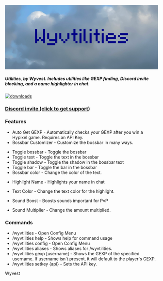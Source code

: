 ![Wyvtilities ultrawide logo](.github/ultrawide.png)

##### Utilities, by Wyvest. Includes utilities like GEXP finding, Discord invite blocking, and a name highlighter in chat.
<a href="https://github.com/Wyvest/Wyvtilities/releases" target="_blank">
<img alt="downloads" src="https://img.shields.io/github/downloads/Wyvest/Wyvtilities/total?color=F5C400&style=for-the-badge" />
 
### [Discord invite (click to get support)](https://discord.gg/b6twapxC3T)


### Features
+ Auto Get GEXP - Automatically checks your GEXP after you win a Hypixel game. Requires an API Key.
+ Bossbar Customizer - Customize the bossbar in many ways.
 - Toggle bossbar - Toggle the bossbar
 - Toggle text - Toggle the text in the bossbar
 - Toggle shadow - Toggle the shadow in the bossbar text
 - Toggle bar - Toggle the bar in the bossbar
 - Bossbar color - Change the color of the text.
+ Highlight Name - Highlights your name in chat
 - Text Color - Change the text color for the highlight.
+ Sound Boost - Boosts sounds important for PvP
 - Sound Multiplier - Change the amount multiplied.

### Commands
+ /wyvtilities - Open Config Menu
+ /wyvtilities help - Shows help for command usage
+ /wyvtilities config - Open Config Menu
+ /wyvtilities aliases - Shows aliases for /wyvtilities.
+ /wyvtilities gexp [username] - Shows the GEXP of the specified username. If username isn't present, it will default to the player's GEXP.
+ /wyvtilities setkey {api} - Sets the API key.


Wyvest
